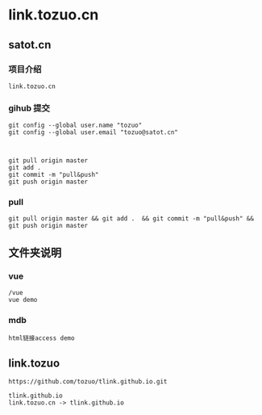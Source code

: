 # link.tozuo.cn
## satot.cn

### 项目介绍
	link.tozuo.cn

### gihub 提交

    git config --global user.name "tozuo"
    git config --global user.email "tozuo@satot.cn"



    git pull origin master
    git add .
    git commit -m "pull&push"
    git push origin master



### pull

    git pull origin master && git add .  && git commit -m "pull&push" && git push origin master

## 文件夹说明
### vue
	
	/vue
	vue demo 
### mdb
    html链接access demo

## link.tozuo

    https://github.com/tozuo/tlink.github.io.git

    tlink.github.io
    link.tozuo.cn -> tlink.github.io





